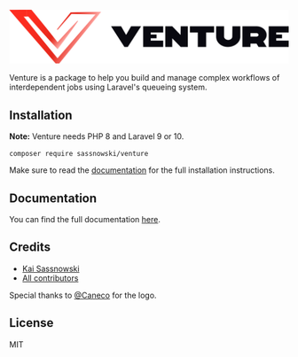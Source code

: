 <p align="center">
    <img src="logo.svg" />
</p>

Venture is a package to help you build and manage complex workflows of interdependent jobs using Laravel's queueing system.

## Installation

**Note:** Venture needs PHP 8 and Laravel 9 or 10.

```
composer require sassnowski/venture
```

Make sure to read the [documentation](https://laravel-venture.com) for the full installation instructions.

## Documentation

You can find the full documentation [here](https://laravel-venture.com).

## Credits

- [Kai Sassnowski](https://github.com/ksassnowski)
- [All contributors](https://github.com/ksassnowski/venture/contributors)

Special thanks to [@Caneco](https://twitter.com/@caneco) for the logo.

## License

MIT